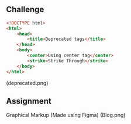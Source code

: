 ## Challenge
```html
<!DOCTYPE html>
<html>
	<head>
		<title>Deprecated tags</title>
	</head>
	<body>
		<center>Using center tag</center>
		<strike>Strike Through</strike>
	</body>
</html>
```
(deprecated.png)

## Assignment

Graphical Markup (Made using Figma)
(Blog.png)
